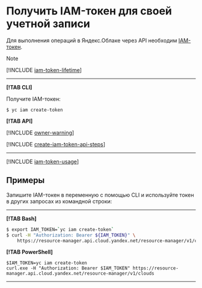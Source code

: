 # Получить IAM-токен для своей учетной записи

Для выполнения операций в Яндекс.Облаке через API необходим [IAM-токен](../../concepts/authorization/iam-token.md).

> [!NOTE]
>
> [!INCLUDE [iam-token-lifetime](../../../_includes/iam-token-lifetime.md)]

---

**[!TAB CLI]**

Получите IAM-токен:

```
$ yc iam create-token
```

**[!TAB API]**

[!INCLUDE [owner-warning](../../../_includes/iam/owner-warning.md)]

[!INCLUDE [create-iam-token-api-steps](../../../_includes/iam/create-iam-token-api-steps.md)]

---

[!INCLUDE [iam-token-usage](../../../_includes/iam-token-usage.md)]

## Примеры

Запишите IAM-токен в переменную с помощью CLI и используйте токен в других запросах из командной строки:

---

**[!TAB Bash]**

```bash
$ export IAM_TOKEN=`yc iam create-token`
$ curl -H "Authorization: Bearer ${IAM_TOKEN}" \
    https://resource-manager.api.cloud.yandex.net/resource-manager/v1/clouds
```

**[!TAB PowerShell]**

```
$IAM_TOKEN=yc iam create-token
curl.exe -H "Authorization: Bearer $IAM_TOKEN" https://resource-manager.api.cloud.yandex.net/resource-manager/v1/clouds
```

---